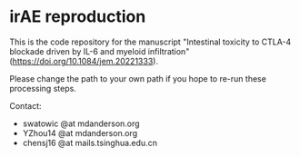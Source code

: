 # irAE reproduction

This is the code repository for the manuscript "Intestinal toxicity to CTLA-4 blockade driven by IL-6 and myeloid infiltration" (https://doi.org/10.1084/jem.20221333). 

Please change the path to your own path if you hope to re-run these processing steps.

Contact: 

- swatowic @at mdanderson.org
- YZhou14 @at mdanderson.org
- chensj16 @at mails.tsinghua.edu.cn
